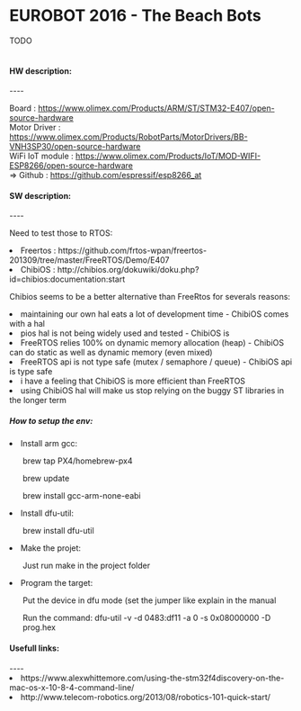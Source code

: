EUROBOT 2016 - The Beach Bots
====

TODO <br><br>

<h4>HW description:</h4>
----

Board : https://www.olimex.com/Products/ARM/ST/STM32-E407/open-source-hardware <br>
Motor Driver : https://www.olimex.com/Products/RobotParts/MotorDrivers/BB-VNH3SP30/open-source-hardware<br>
WiFi IoT module : https://www.olimex.com/Products/IoT/MOD-WIFI-ESP8266/open-source-hardware<br> 
=> Github : https://github.com/espressif/esp8266_at<br>

<h4>SW description:</h4>
----

Need to test those to RTOS:<br>

<li>Freertos : https://github.com/frtos-wpan/freertos-201309/tree/master/FreeRTOS/Demo/E407</li>
<li>ChibiOS : http://chibios.org/dokuwiki/doku.php?id=chibios:documentation:start</li>
    
Chibios seems to be a better alternative than FreeRtos for severals reasons:<br>
<li>maintaining our own hal eats a lot of development time - ChibiOS comes with a hal</li>
<li>pios hal is not being widely used and tested - ChibiOS is</li>
<li>FreeRTOS relies 100% on dynamic memory allocation (heap) - ChibiOS can do static as well as dynamic memory (even mixed)</li>
<li>FreeRTOS api is not type safe (mutex / semaphore / queue) - ChibiOS api is type safe</li>
<li>i have a feeling that ChibiOS is more efficient than FreeRTOS</li>
<li>using ChibiOS hal will make us stop relying on the buggy ST libraries in the longer term</li>

<h5>How to setup the env:</h5>

<li>Install arm gcc:</li>
<ul>brew tap PX4/homebrew-px4</ul>
<ul>brew update</ul>
<ul>brew install gcc-arm-none-eabi</ul>

<li>Install dfu-util:</li>
<ul>brew install dfu-util</ul>

<li>Make the projet:</li>
<ul>Just run make in the project folder</ul>

<li>Program the target:</li>
<ul>Put the device in dfu mode (set the jumper like explain in the manual</ul>
<ul>Run the command: dfu-util -v -d 0483:df11 -a 0 -s 0x08000000 -D prog.hex</ul>

<h4>Usefull links:</h4>
----

<li>https://www.alexwhittemore.com/using-the-stm32f4discovery-on-the-mac-os-x-10-8-4-command-line/</li>
<li>http://www.telecom-robotics.org/2013/08/robotics-101-quick-start/</li>
